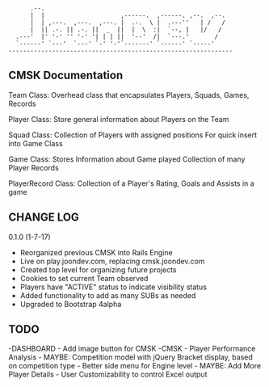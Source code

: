 
          .--.                     
          |  |                     ,------.  ,------. ,--.  ,--.
          |  | ,---.  ,---.  ,---. |  .-.  \ |  .---''   | /   /
          |  || .-. || .-. ||  _  ||  |  \  :|  `--, |   |/   /
      .---'  |' '-' '' '-' '| | | ||  '--'  /|  `---.'       /
      `------' `---'  `---' `-' '-'`-------' `------' `-----'
    -------------------------------------------------------------- 

## CMSK Documentation

Team Class:
  Overhead class that encapsulates Players, Squads, Games, Records

Player Class:
  Store general information about Players on the Team
  
Squad Class:
  Collection of Players with assigned positions
  For quick insert into Game Class
  
Game Class:
  Stores Information about Game played
  Collection of many Player Records

PlayerRecord Class:
  Collection of a Player's Rating, Goals and Assists in a game

## CHANGE LOG

0.1.0 (1-7-17)
  - Reorganized previous CMSK into Rails Engine
  - Live on play.joondev.com, replacing cmsk.joondev.com
  - Created top level for organizing future projects
  - Cookies to set current Team observed
  - Players have "ACTIVE" status to indicate visibility status
  - Added functionality to add as many SUBs as needed
  - Upgraded to Bootstrap 4alpha

## TODO

  -DASHBOARD
    - Add image button for CMSK
  -CMSK
    - Player Performance Analysis
    - MAYBE: Competition model with jQuery Bracket display, based on competition type
    - Better side menu for Engine level
    - MAYBE: Add More Player Details
    - User Customizability to control Excel output 